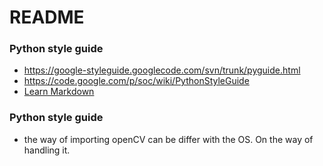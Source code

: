 # README #


### Python style guide ###

* https://google-styleguide.googlecode.com/svn/trunk/pyguide.html
* https://code.google.com/p/soc/wiki/PythonStyleGuide
* [Learn Markdown](https://bitbucket.org/tutorials/markdowndemo)

### Python style guide ###

* the way of importing openCV can be differ with the OS. On the way of handling it.